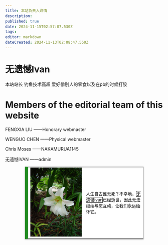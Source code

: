 ```yaml
---
title: 本站负责人详情
description: 
published: true
date: 2024-11-15T02:57:07.530Z
tags: 
editor: markdown
dateCreated: 2024-11-13T02:08:47.550Z
---
```





# 无遗憾Ivan

本站站长 钓鱼技术高超 爱好偷别人的零食以及在pb的时候打胶
# Members of the editorial team of this website

FENGXIA LIU ——Honorary webmaster

WENGUO CHEN ——Physical webmaster

Chris Moses ——NAKAMURUA1145

无遗憾IVAN ——admin
<style>
  /* 默认浅色模式样式 */
  .custom-table {
    background-color: white;
    color: black;
    font-size: 95%;
    width: 75%;
    margin: 0 auto;
    box-shadow: 0 1px 2px 0 rgba(0,0,0,.24), 0 1px 5px 0 rgba(0,0,0,.22), 0 2px 1px -2px rgba(0,0,0,.12);
    border: 1px #AAA solid;
    border-left: 10px solid #228b22;
    border-collapse: collapse;
  }

  /* 深色模式样式 */
  @media (prefers-color-scheme: dark) {
    .custom-table {
      background-color: black;
      color: white;
      border-left: 10px solid #1E90FF;
    }
  }
</style>

<table class="custom-table">
  <tr>
    <td style="min-width:80px;">
      <img src="/death.jpg" alt="death.jpg">
    </td>
    <td style="text-align:left;">
      <p>人生自古谁无死？不幸地，<span style="border:solid thin;">无遗憾ivan</span>已经逝世，因此无法继续与您互动，让我们永远缅怀它。</p>
    </td>
  </tr>
</table>
